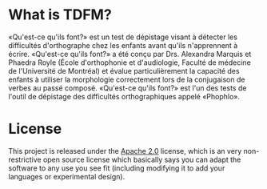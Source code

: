 # What is TDFM?
«Qu'est-ce qu'ils font?» est un test de dépistage visant à détecter les difficultés d'orthographe chez les enfants avant qu'ils n'apprennent à écrire. «Qu'est-ce qu'ils font?» a été conçu par Drs. Alexandra Marquis et Phaedra Royle (École d'orthophonie et d'audiologie, Faculté de médecine de l'Université de Montréal) et évalue particulièrement la capacité des enfants à utiliser la morphologie correctement lors de la conjugaison de verbes au passé composé. «Qu'est-ce qu'ils font?» est l'un des tests de l'outil de dépistage des difficultés orthographiques appelé «Phophlo».

# License 

This project is released under the [Apache 2.0](http://www.apache.org/licenses/LICENSE-2.0.html) license, which is an very non-restrictive open source license which basically says you can adapt the software to any use you see fit (including modifying it to add your languages or experimental design).

